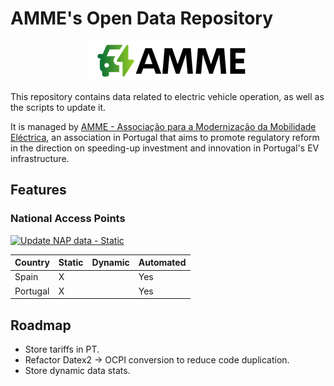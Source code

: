 # AMME's Open Data Repository

<p align="center">
  <a href="https://amme.com.pt/">
    <img src="logo.png">
  </a>
</p>


This repository contains data related to electric vehicle operation, as well as the scripts to update it.

It is managed by [AMME - Associação para a Modernização da Mobilidade Eléctrica](https://amme.com.pt/),
an association in Portugal that aims to promote regulatory reform in the direction on speeding-up investment
and innovation in Portugal's EV infrastructure.

## Features

### National Access Points

[![Update NAP data - Static](https://github.com/AmmeProjects/open-data/actions/workflows/update_data_nap_static.yml/badge.svg)](https://github.com/AmmeProjects/open-data/actions/workflows/update_data_nap_static.yml)


| Country | Static | Dynamic | Automated | 
| --- | --- | --- | --- |
| Spain | X |     | Yes |
| Portugal | X |    | Yes |


## Roadmap

* Store tariffs in PT.
* Refactor Datex2 -> OCPI conversion to reduce code duplication.
* Store dynamic data stats.

